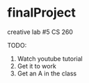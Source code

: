# finalProject
creative lab #5 CS 260

TODO:
1. Watch youtube tutorial
2. Get it to work
3. Get an A in the class
